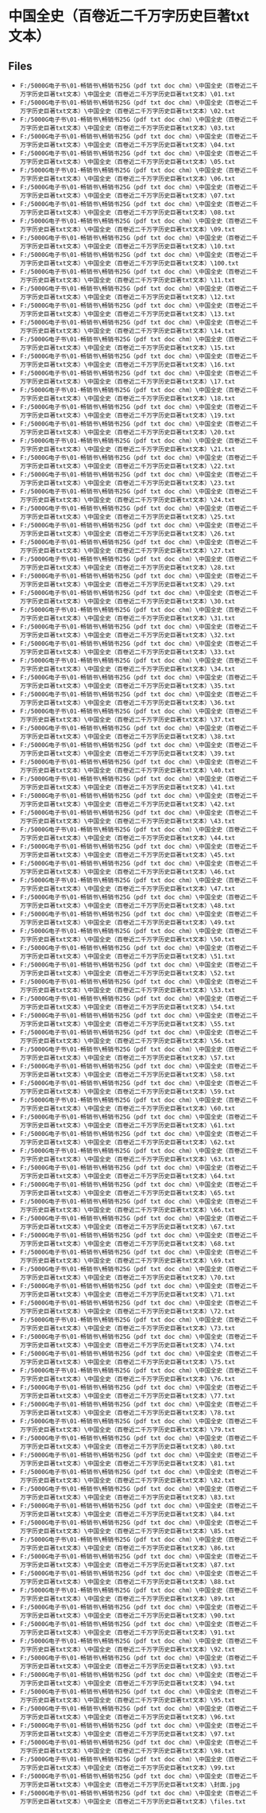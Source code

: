 # 中国全史（百卷近二千万字历史巨著txt文本）

## Files

- `F:/5000G电子书\01-畅销书\畅销书25G（pdf txt doc chm）\中国全史（百卷近二千万字历史巨著txt文本）\中国全史（百卷近二千万字历史巨著txt文本）\01.txt`
- `F:/5000G电子书\01-畅销书\畅销书25G（pdf txt doc chm）\中国全史（百卷近二千万字历史巨著txt文本）\中国全史（百卷近二千万字历史巨著txt文本）\02.txt`
- `F:/5000G电子书\01-畅销书\畅销书25G（pdf txt doc chm）\中国全史（百卷近二千万字历史巨著txt文本）\中国全史（百卷近二千万字历史巨著txt文本）\03.txt`
- `F:/5000G电子书\01-畅销书\畅销书25G（pdf txt doc chm）\中国全史（百卷近二千万字历史巨著txt文本）\中国全史（百卷近二千万字历史巨著txt文本）\04.txt`
- `F:/5000G电子书\01-畅销书\畅销书25G（pdf txt doc chm）\中国全史（百卷近二千万字历史巨著txt文本）\中国全史（百卷近二千万字历史巨著txt文本）\05.txt`
- `F:/5000G电子书\01-畅销书\畅销书25G（pdf txt doc chm）\中国全史（百卷近二千万字历史巨著txt文本）\中国全史（百卷近二千万字历史巨著txt文本）\06.txt`
- `F:/5000G电子书\01-畅销书\畅销书25G（pdf txt doc chm）\中国全史（百卷近二千万字历史巨著txt文本）\中国全史（百卷近二千万字历史巨著txt文本）\07.txt`
- `F:/5000G电子书\01-畅销书\畅销书25G（pdf txt doc chm）\中国全史（百卷近二千万字历史巨著txt文本）\中国全史（百卷近二千万字历史巨著txt文本）\08.txt`
- `F:/5000G电子书\01-畅销书\畅销书25G（pdf txt doc chm）\中国全史（百卷近二千万字历史巨著txt文本）\中国全史（百卷近二千万字历史巨著txt文本）\09.txt`
- `F:/5000G电子书\01-畅销书\畅销书25G（pdf txt doc chm）\中国全史（百卷近二千万字历史巨著txt文本）\中国全史（百卷近二千万字历史巨著txt文本）\10.txt`
- `F:/5000G电子书\01-畅销书\畅销书25G（pdf txt doc chm）\中国全史（百卷近二千万字历史巨著txt文本）\中国全史（百卷近二千万字历史巨著txt文本）\100.txt`
- `F:/5000G电子书\01-畅销书\畅销书25G（pdf txt doc chm）\中国全史（百卷近二千万字历史巨著txt文本）\中国全史（百卷近二千万字历史巨著txt文本）\11.txt`
- `F:/5000G电子书\01-畅销书\畅销书25G（pdf txt doc chm）\中国全史（百卷近二千万字历史巨著txt文本）\中国全史（百卷近二千万字历史巨著txt文本）\12.txt`
- `F:/5000G电子书\01-畅销书\畅销书25G（pdf txt doc chm）\中国全史（百卷近二千万字历史巨著txt文本）\中国全史（百卷近二千万字历史巨著txt文本）\13.txt`
- `F:/5000G电子书\01-畅销书\畅销书25G（pdf txt doc chm）\中国全史（百卷近二千万字历史巨著txt文本）\中国全史（百卷近二千万字历史巨著txt文本）\14.txt`
- `F:/5000G电子书\01-畅销书\畅销书25G（pdf txt doc chm）\中国全史（百卷近二千万字历史巨著txt文本）\中国全史（百卷近二千万字历史巨著txt文本）\15.txt`
- `F:/5000G电子书\01-畅销书\畅销书25G（pdf txt doc chm）\中国全史（百卷近二千万字历史巨著txt文本）\中国全史（百卷近二千万字历史巨著txt文本）\16.txt`
- `F:/5000G电子书\01-畅销书\畅销书25G（pdf txt doc chm）\中国全史（百卷近二千万字历史巨著txt文本）\中国全史（百卷近二千万字历史巨著txt文本）\17.txt`
- `F:/5000G电子书\01-畅销书\畅销书25G（pdf txt doc chm）\中国全史（百卷近二千万字历史巨著txt文本）\中国全史（百卷近二千万字历史巨著txt文本）\18.txt`
- `F:/5000G电子书\01-畅销书\畅销书25G（pdf txt doc chm）\中国全史（百卷近二千万字历史巨著txt文本）\中国全史（百卷近二千万字历史巨著txt文本）\19.txt`
- `F:/5000G电子书\01-畅销书\畅销书25G（pdf txt doc chm）\中国全史（百卷近二千万字历史巨著txt文本）\中国全史（百卷近二千万字历史巨著txt文本）\20.txt`
- `F:/5000G电子书\01-畅销书\畅销书25G（pdf txt doc chm）\中国全史（百卷近二千万字历史巨著txt文本）\中国全史（百卷近二千万字历史巨著txt文本）\21.txt`
- `F:/5000G电子书\01-畅销书\畅销书25G（pdf txt doc chm）\中国全史（百卷近二千万字历史巨著txt文本）\中国全史（百卷近二千万字历史巨著txt文本）\22.txt`
- `F:/5000G电子书\01-畅销书\畅销书25G（pdf txt doc chm）\中国全史（百卷近二千万字历史巨著txt文本）\中国全史（百卷近二千万字历史巨著txt文本）\23.txt`
- `F:/5000G电子书\01-畅销书\畅销书25G（pdf txt doc chm）\中国全史（百卷近二千万字历史巨著txt文本）\中国全史（百卷近二千万字历史巨著txt文本）\24.txt`
- `F:/5000G电子书\01-畅销书\畅销书25G（pdf txt doc chm）\中国全史（百卷近二千万字历史巨著txt文本）\中国全史（百卷近二千万字历史巨著txt文本）\25.txt`
- `F:/5000G电子书\01-畅销书\畅销书25G（pdf txt doc chm）\中国全史（百卷近二千万字历史巨著txt文本）\中国全史（百卷近二千万字历史巨著txt文本）\26.txt`
- `F:/5000G电子书\01-畅销书\畅销书25G（pdf txt doc chm）\中国全史（百卷近二千万字历史巨著txt文本）\中国全史（百卷近二千万字历史巨著txt文本）\27.txt`
- `F:/5000G电子书\01-畅销书\畅销书25G（pdf txt doc chm）\中国全史（百卷近二千万字历史巨著txt文本）\中国全史（百卷近二千万字历史巨著txt文本）\28.txt`
- `F:/5000G电子书\01-畅销书\畅销书25G（pdf txt doc chm）\中国全史（百卷近二千万字历史巨著txt文本）\中国全史（百卷近二千万字历史巨著txt文本）\29.txt`
- `F:/5000G电子书\01-畅销书\畅销书25G（pdf txt doc chm）\中国全史（百卷近二千万字历史巨著txt文本）\中国全史（百卷近二千万字历史巨著txt文本）\30.txt`
- `F:/5000G电子书\01-畅销书\畅销书25G（pdf txt doc chm）\中国全史（百卷近二千万字历史巨著txt文本）\中国全史（百卷近二千万字历史巨著txt文本）\31.txt`
- `F:/5000G电子书\01-畅销书\畅销书25G（pdf txt doc chm）\中国全史（百卷近二千万字历史巨著txt文本）\中国全史（百卷近二千万字历史巨著txt文本）\32.txt`
- `F:/5000G电子书\01-畅销书\畅销书25G（pdf txt doc chm）\中国全史（百卷近二千万字历史巨著txt文本）\中国全史（百卷近二千万字历史巨著txt文本）\33.txt`
- `F:/5000G电子书\01-畅销书\畅销书25G（pdf txt doc chm）\中国全史（百卷近二千万字历史巨著txt文本）\中国全史（百卷近二千万字历史巨著txt文本）\34.txt`
- `F:/5000G电子书\01-畅销书\畅销书25G（pdf txt doc chm）\中国全史（百卷近二千万字历史巨著txt文本）\中国全史（百卷近二千万字历史巨著txt文本）\35.txt`
- `F:/5000G电子书\01-畅销书\畅销书25G（pdf txt doc chm）\中国全史（百卷近二千万字历史巨著txt文本）\中国全史（百卷近二千万字历史巨著txt文本）\36.txt`
- `F:/5000G电子书\01-畅销书\畅销书25G（pdf txt doc chm）\中国全史（百卷近二千万字历史巨著txt文本）\中国全史（百卷近二千万字历史巨著txt文本）\37.txt`
- `F:/5000G电子书\01-畅销书\畅销书25G（pdf txt doc chm）\中国全史（百卷近二千万字历史巨著txt文本）\中国全史（百卷近二千万字历史巨著txt文本）\38.txt`
- `F:/5000G电子书\01-畅销书\畅销书25G（pdf txt doc chm）\中国全史（百卷近二千万字历史巨著txt文本）\中国全史（百卷近二千万字历史巨著txt文本）\39.txt`
- `F:/5000G电子书\01-畅销书\畅销书25G（pdf txt doc chm）\中国全史（百卷近二千万字历史巨著txt文本）\中国全史（百卷近二千万字历史巨著txt文本）\40.txt`
- `F:/5000G电子书\01-畅销书\畅销书25G（pdf txt doc chm）\中国全史（百卷近二千万字历史巨著txt文本）\中国全史（百卷近二千万字历史巨著txt文本）\41.txt`
- `F:/5000G电子书\01-畅销书\畅销书25G（pdf txt doc chm）\中国全史（百卷近二千万字历史巨著txt文本）\中国全史（百卷近二千万字历史巨著txt文本）\42.txt`
- `F:/5000G电子书\01-畅销书\畅销书25G（pdf txt doc chm）\中国全史（百卷近二千万字历史巨著txt文本）\中国全史（百卷近二千万字历史巨著txt文本）\43.txt`
- `F:/5000G电子书\01-畅销书\畅销书25G（pdf txt doc chm）\中国全史（百卷近二千万字历史巨著txt文本）\中国全史（百卷近二千万字历史巨著txt文本）\44.txt`
- `F:/5000G电子书\01-畅销书\畅销书25G（pdf txt doc chm）\中国全史（百卷近二千万字历史巨著txt文本）\中国全史（百卷近二千万字历史巨著txt文本）\45.txt`
- `F:/5000G电子书\01-畅销书\畅销书25G（pdf txt doc chm）\中国全史（百卷近二千万字历史巨著txt文本）\中国全史（百卷近二千万字历史巨著txt文本）\46.txt`
- `F:/5000G电子书\01-畅销书\畅销书25G（pdf txt doc chm）\中国全史（百卷近二千万字历史巨著txt文本）\中国全史（百卷近二千万字历史巨著txt文本）\47.txt`
- `F:/5000G电子书\01-畅销书\畅销书25G（pdf txt doc chm）\中国全史（百卷近二千万字历史巨著txt文本）\中国全史（百卷近二千万字历史巨著txt文本）\48.txt`
- `F:/5000G电子书\01-畅销书\畅销书25G（pdf txt doc chm）\中国全史（百卷近二千万字历史巨著txt文本）\中国全史（百卷近二千万字历史巨著txt文本）\49.txt`
- `F:/5000G电子书\01-畅销书\畅销书25G（pdf txt doc chm）\中国全史（百卷近二千万字历史巨著txt文本）\中国全史（百卷近二千万字历史巨著txt文本）\50.txt`
- `F:/5000G电子书\01-畅销书\畅销书25G（pdf txt doc chm）\中国全史（百卷近二千万字历史巨著txt文本）\中国全史（百卷近二千万字历史巨著txt文本）\51.txt`
- `F:/5000G电子书\01-畅销书\畅销书25G（pdf txt doc chm）\中国全史（百卷近二千万字历史巨著txt文本）\中国全史（百卷近二千万字历史巨著txt文本）\52.txt`
- `F:/5000G电子书\01-畅销书\畅销书25G（pdf txt doc chm）\中国全史（百卷近二千万字历史巨著txt文本）\中国全史（百卷近二千万字历史巨著txt文本）\53.txt`
- `F:/5000G电子书\01-畅销书\畅销书25G（pdf txt doc chm）\中国全史（百卷近二千万字历史巨著txt文本）\中国全史（百卷近二千万字历史巨著txt文本）\54.txt`
- `F:/5000G电子书\01-畅销书\畅销书25G（pdf txt doc chm）\中国全史（百卷近二千万字历史巨著txt文本）\中国全史（百卷近二千万字历史巨著txt文本）\55.txt`
- `F:/5000G电子书\01-畅销书\畅销书25G（pdf txt doc chm）\中国全史（百卷近二千万字历史巨著txt文本）\中国全史（百卷近二千万字历史巨著txt文本）\56.txt`
- `F:/5000G电子书\01-畅销书\畅销书25G（pdf txt doc chm）\中国全史（百卷近二千万字历史巨著txt文本）\中国全史（百卷近二千万字历史巨著txt文本）\57.txt`
- `F:/5000G电子书\01-畅销书\畅销书25G（pdf txt doc chm）\中国全史（百卷近二千万字历史巨著txt文本）\中国全史（百卷近二千万字历史巨著txt文本）\58.txt`
- `F:/5000G电子书\01-畅销书\畅销书25G（pdf txt doc chm）\中国全史（百卷近二千万字历史巨著txt文本）\中国全史（百卷近二千万字历史巨著txt文本）\59.txt`
- `F:/5000G电子书\01-畅销书\畅销书25G（pdf txt doc chm）\中国全史（百卷近二千万字历史巨著txt文本）\中国全史（百卷近二千万字历史巨著txt文本）\60.txt`
- `F:/5000G电子书\01-畅销书\畅销书25G（pdf txt doc chm）\中国全史（百卷近二千万字历史巨著txt文本）\中国全史（百卷近二千万字历史巨著txt文本）\61.txt`
- `F:/5000G电子书\01-畅销书\畅销书25G（pdf txt doc chm）\中国全史（百卷近二千万字历史巨著txt文本）\中国全史（百卷近二千万字历史巨著txt文本）\62.txt`
- `F:/5000G电子书\01-畅销书\畅销书25G（pdf txt doc chm）\中国全史（百卷近二千万字历史巨著txt文本）\中国全史（百卷近二千万字历史巨著txt文本）\63.txt`
- `F:/5000G电子书\01-畅销书\畅销书25G（pdf txt doc chm）\中国全史（百卷近二千万字历史巨著txt文本）\中国全史（百卷近二千万字历史巨著txt文本）\64.txt`
- `F:/5000G电子书\01-畅销书\畅销书25G（pdf txt doc chm）\中国全史（百卷近二千万字历史巨著txt文本）\中国全史（百卷近二千万字历史巨著txt文本）\65.txt`
- `F:/5000G电子书\01-畅销书\畅销书25G（pdf txt doc chm）\中国全史（百卷近二千万字历史巨著txt文本）\中国全史（百卷近二千万字历史巨著txt文本）\66.txt`
- `F:/5000G电子书\01-畅销书\畅销书25G（pdf txt doc chm）\中国全史（百卷近二千万字历史巨著txt文本）\中国全史（百卷近二千万字历史巨著txt文本）\67.txt`
- `F:/5000G电子书\01-畅销书\畅销书25G（pdf txt doc chm）\中国全史（百卷近二千万字历史巨著txt文本）\中国全史（百卷近二千万字历史巨著txt文本）\68.txt`
- `F:/5000G电子书\01-畅销书\畅销书25G（pdf txt doc chm）\中国全史（百卷近二千万字历史巨著txt文本）\中国全史（百卷近二千万字历史巨著txt文本）\69.txt`
- `F:/5000G电子书\01-畅销书\畅销书25G（pdf txt doc chm）\中国全史（百卷近二千万字历史巨著txt文本）\中国全史（百卷近二千万字历史巨著txt文本）\70.txt`
- `F:/5000G电子书\01-畅销书\畅销书25G（pdf txt doc chm）\中国全史（百卷近二千万字历史巨著txt文本）\中国全史（百卷近二千万字历史巨著txt文本）\71.txt`
- `F:/5000G电子书\01-畅销书\畅销书25G（pdf txt doc chm）\中国全史（百卷近二千万字历史巨著txt文本）\中国全史（百卷近二千万字历史巨著txt文本）\72.txt`
- `F:/5000G电子书\01-畅销书\畅销书25G（pdf txt doc chm）\中国全史（百卷近二千万字历史巨著txt文本）\中国全史（百卷近二千万字历史巨著txt文本）\73.txt`
- `F:/5000G电子书\01-畅销书\畅销书25G（pdf txt doc chm）\中国全史（百卷近二千万字历史巨著txt文本）\中国全史（百卷近二千万字历史巨著txt文本）\74.txt`
- `F:/5000G电子书\01-畅销书\畅销书25G（pdf txt doc chm）\中国全史（百卷近二千万字历史巨著txt文本）\中国全史（百卷近二千万字历史巨著txt文本）\75.txt`
- `F:/5000G电子书\01-畅销书\畅销书25G（pdf txt doc chm）\中国全史（百卷近二千万字历史巨著txt文本）\中国全史（百卷近二千万字历史巨著txt文本）\76.txt`
- `F:/5000G电子书\01-畅销书\畅销书25G（pdf txt doc chm）\中国全史（百卷近二千万字历史巨著txt文本）\中国全史（百卷近二千万字历史巨著txt文本）\77.txt`
- `F:/5000G电子书\01-畅销书\畅销书25G（pdf txt doc chm）\中国全史（百卷近二千万字历史巨著txt文本）\中国全史（百卷近二千万字历史巨著txt文本）\78.txt`
- `F:/5000G电子书\01-畅销书\畅销书25G（pdf txt doc chm）\中国全史（百卷近二千万字历史巨著txt文本）\中国全史（百卷近二千万字历史巨著txt文本）\79.txt`
- `F:/5000G电子书\01-畅销书\畅销书25G（pdf txt doc chm）\中国全史（百卷近二千万字历史巨著txt文本）\中国全史（百卷近二千万字历史巨著txt文本）\80.txt`
- `F:/5000G电子书\01-畅销书\畅销书25G（pdf txt doc chm）\中国全史（百卷近二千万字历史巨著txt文本）\中国全史（百卷近二千万字历史巨著txt文本）\81.txt`
- `F:/5000G电子书\01-畅销书\畅销书25G（pdf txt doc chm）\中国全史（百卷近二千万字历史巨著txt文本）\中国全史（百卷近二千万字历史巨著txt文本）\82.txt`
- `F:/5000G电子书\01-畅销书\畅销书25G（pdf txt doc chm）\中国全史（百卷近二千万字历史巨著txt文本）\中国全史（百卷近二千万字历史巨著txt文本）\83.txt`
- `F:/5000G电子书\01-畅销书\畅销书25G（pdf txt doc chm）\中国全史（百卷近二千万字历史巨著txt文本）\中国全史（百卷近二千万字历史巨著txt文本）\84.txt`
- `F:/5000G电子书\01-畅销书\畅销书25G（pdf txt doc chm）\中国全史（百卷近二千万字历史巨著txt文本）\中国全史（百卷近二千万字历史巨著txt文本）\85.txt`
- `F:/5000G电子书\01-畅销书\畅销书25G（pdf txt doc chm）\中国全史（百卷近二千万字历史巨著txt文本）\中国全史（百卷近二千万字历史巨著txt文本）\86.txt`
- `F:/5000G电子书\01-畅销书\畅销书25G（pdf txt doc chm）\中国全史（百卷近二千万字历史巨著txt文本）\中国全史（百卷近二千万字历史巨著txt文本）\87.txt`
- `F:/5000G电子书\01-畅销书\畅销书25G（pdf txt doc chm）\中国全史（百卷近二千万字历史巨著txt文本）\中国全史（百卷近二千万字历史巨著txt文本）\88.txt`
- `F:/5000G电子书\01-畅销书\畅销书25G（pdf txt doc chm）\中国全史（百卷近二千万字历史巨著txt文本）\中国全史（百卷近二千万字历史巨著txt文本）\89.txt`
- `F:/5000G电子书\01-畅销书\畅销书25G（pdf txt doc chm）\中国全史（百卷近二千万字历史巨著txt文本）\中国全史（百卷近二千万字历史巨著txt文本）\90.txt`
- `F:/5000G电子书\01-畅销书\畅销书25G（pdf txt doc chm）\中国全史（百卷近二千万字历史巨著txt文本）\中国全史（百卷近二千万字历史巨著txt文本）\91.txt`
- `F:/5000G电子书\01-畅销书\畅销书25G（pdf txt doc chm）\中国全史（百卷近二千万字历史巨著txt文本）\中国全史（百卷近二千万字历史巨著txt文本）\92.txt`
- `F:/5000G电子书\01-畅销书\畅销书25G（pdf txt doc chm）\中国全史（百卷近二千万字历史巨著txt文本）\中国全史（百卷近二千万字历史巨著txt文本）\93.txt`
- `F:/5000G电子书\01-畅销书\畅销书25G（pdf txt doc chm）\中国全史（百卷近二千万字历史巨著txt文本）\中国全史（百卷近二千万字历史巨著txt文本）\94.txt`
- `F:/5000G电子书\01-畅销书\畅销书25G（pdf txt doc chm）\中国全史（百卷近二千万字历史巨著txt文本）\中国全史（百卷近二千万字历史巨著txt文本）\95.txt`
- `F:/5000G电子书\01-畅销书\畅销书25G（pdf txt doc chm）\中国全史（百卷近二千万字历史巨著txt文本）\中国全史（百卷近二千万字历史巨著txt文本）\96.txt`
- `F:/5000G电子书\01-畅销书\畅销书25G（pdf txt doc chm）\中国全史（百卷近二千万字历史巨著txt文本）\中国全史（百卷近二千万字历史巨著txt文本）\97.txt`
- `F:/5000G电子书\01-畅销书\畅销书25G（pdf txt doc chm）\中国全史（百卷近二千万字历史巨著txt文本）\中国全史（百卷近二千万字历史巨著txt文本）\98.txt`
- `F:/5000G电子书\01-畅销书\畅销书25G（pdf txt doc chm）\中国全史（百卷近二千万字历史巨著txt文本）\中国全史（百卷近二千万字历史巨著txt文本）\99.txt`
- `F:/5000G电子书\01-畅销书\畅销书25G（pdf txt doc chm）\中国全史（百卷近二千万字历史巨著txt文本）\中国全史（百卷近二千万字历史巨著txt文本）\封面.jpg`
- `F:/5000G电子书\01-畅销书\畅销书25G（pdf txt doc chm）\中国全史（百卷近二千万字历史巨著txt文本）\中国全史（百卷近二千万字历史巨著txt文本）\files.txt`
